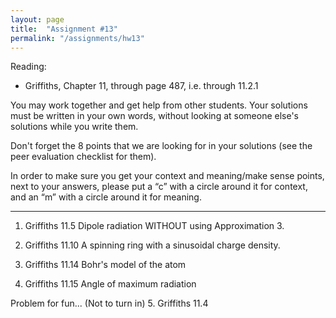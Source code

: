 ```yaml
---
layout: page
title:  "Assignment #13"
permalink: "/assignments/hw13"
---
```


Reading: 
* Griffiths, Chapter 11, through page 487, i.e. through 11.2.1 

You may work together and get help from other students. Your solutions must be written in your own words, without looking at someone else's solutions while
you write them.

Don't forget the 8 points that we are looking for in your solutions (see the peer evaluation checklist for them).

In order to make sure you get your context and meaning/make sense points,
next to your answers, please put a “c” with a circle around it for context,
and an “m” with a circle around it for meaning.

______________________________________________________________________________

1. Griffiths 11.5 Dipole radiation WITHOUT using Approximation 3. 

2. Griffiths 11.10 A spinning ring with a sinusoidal charge density.

3. Griffiths 11.14 Bohr's model of the atom

4. Griffiths 11.15 Angle of maximum radiation


Problem for fun... (Not to turn in)
5. Griffiths 11.4 
